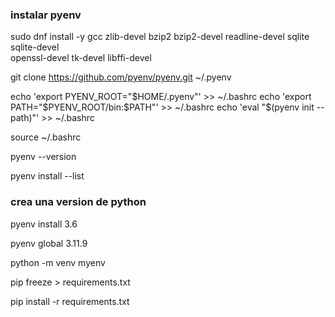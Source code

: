 ### instalar pyenv

sudo dnf install -y gcc zlib-devel bzip2 bzip2-devel readline-devel sqlite sqlite-devel \
    openssl-devel tk-devel libffi-devel


git clone https://github.com/pyenv/pyenv.git ~/.pyenv


echo 'export PYENV_ROOT="$HOME/.pyenv"' >> ~/.bashrc
echo 'export PATH="$PYENV_ROOT/bin:$PATH"' >> ~/.bashrc
echo 'eval "$(pyenv init --path)"' >> ~/.bashrc

source ~/.bashrc


pyenv --version


pyenv install --list



### crea una version de python

pyenv install 3.6

pyenv global 3.11.9

python -m venv myenv

pip freeze > requirements.txt

pip install -r requirements.txt